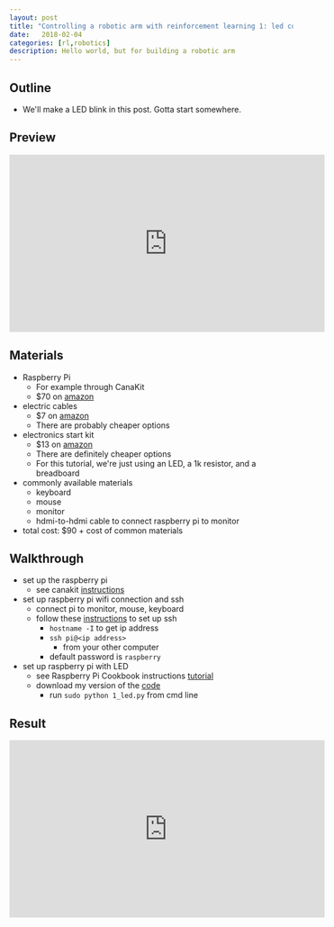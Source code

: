 ```yaml
---
layout: post
title: "Controlling a robotic arm with reinforcement learning 1: led control"
date:   2018-02-04
categories: [rl,robotics]
description: Hello world, but for building a robotic arm
---
```


## Outline 
- We'll make a LED blink in this post. Gotta start somewhere.

## Preview
<iframe width="560" height="315" src="https://www.youtube.com/embed/9AAlkAnyxGc?ecver=1" frameborder="0" allow="autoplay; encrypted-media" allowfullscreen></iframe>

## Materials 
- Raspberry Pi 
    + For example through CanaKit
    + $70 on [amazon](https://www.amazon.com/CanaKit-Raspberry-Complete-Starter-Kit/dp/B01C6Q2GSY/ref=sr_1_1?s=electronics&ie=UTF8&qid=1517689480&sr=1-1&keywords=CanaKit+Raspberry+Pi+3+Complete+Starter+Kit+-+32+GB+Edition)
- electric cables
    + $7 on [amazon](https://www.amazon.com/gp/product/B01LZF1ZSZ/ref=oh_aui_detailpage_o08_s00?ie=UTF8&psc=1)
    + There are probably cheaper options 
- electronics start kit
    + $13 on [amazon](https://www.amazon.com/gp/product/B01ERP6WL4/ref=oh_aui_detailpage_o08_s00?ie=UTF8&psc=1)
    + There are definitely cheaper options
    + For this tutorial, we're just using an LED, a 1k resistor, and a breadboard
- commonly available materials 
    + keyboard
    + mouse 
    + monitor
    + hdmi-to-hdmi cable to connect raspberry pi to monitor
- total cost: $90 + cost of common materials

## Walkthrough
- set up the raspberry pi 
    + see canakit [instructions](https://www.canakit.com/quick-start/pi)
- set up raspberry pi wifi connection and ssh
    + connect pi to monitor, mouse, keyboard
    + follow these [instructions](https://www.raspberrypi.org/documentation/remote-access/ssh/) to set up ssh
        * ```hostname -I``` to get ip address
        * `ssh pi@<ip address>`
            - from your other computer
        * default password is `raspberry`
- set up raspberry pi with LED 
    + see Raspberry Pi Cookbook instructions [tutorial](http://razzpisampler.oreilly.com/ch03.html#SEC7.1)
    + download my version of the [code](https://github.com/wulfebw/robotics_rl/blob/master/tutorials/1_led.py)
        * run ```sudo python 1_led.py``` from cmd line

## Result
<iframe width="560" height="315" src="https://www.youtube.com/embed/9AAlkAnyxGc?ecver=1" frameborder="0" allow="autoplay; encrypted-media" allowfullscreen></iframe>